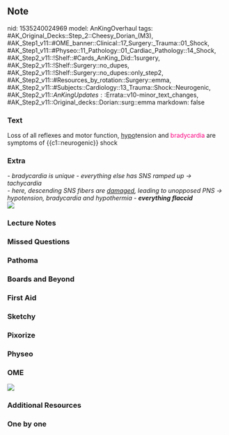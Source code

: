 ## Note
nid: 1535240024969
model: AnKingOverhaul
tags: #AK_Original_Decks::Step_2::Cheesy_Dorian_(M3), #AK_Step1_v11::#OME_banner::Clinical::17_Surgery:_Trauma::01_Shock, #AK_Step1_v11::#Physeo::11_Pathology::01_Cardiac_Pathology::14_Shock, #AK_Step2_v11::!Shelf::#Cards_AnKing_Did::1surgery, #AK_Step2_v11::!Shelf::Surgery::no_dupes, #AK_Step2_v11::!Shelf::Surgery::no_dupes::only_step2, #AK_Step2_v11::#Resources_by_rotation::Surgery::emma, #AK_Step2_v11::#Subjects::Cardiology::13_Trauma::Shock::Neurogenic, #AK_Step2_v11::$AnKingUpdates::$Errata::v10-minor_text_changes, #AK_Step2_v11::Original_decks::Dorian::surg::emma
markdown: false

### Text
Loss of all reflexes and motor function, <u>hypo</u>tension and
<font color="#FC0280">bradycardia</font> are symptoms of
{{c1::neurogenic}} shock

### Extra
<div>
  <i>- bradycardia is unique - everything else has SNS ramped up →
  tachycardia</i>
  <div>
    <i>- here, descending SNS fibers are <u>damaged</u>, leading to
    unopposed PNS → hypotension, bradycardia and hypothermia -
    <b>everything flaccid</b></i>
  </div>
  <div style="font-weight: bold;"></div>
</div>
<div>
  <b><img src="paste-1224216003215361.jpg"></b>
</div>

### Lecture Notes


### Missed Questions


### Pathoma


### Boards and Beyond


### First Aid


### Sketchy


### Pixorize


### Physeo


### OME
<div class="ome-widget">
  <a href=
  "https://onlinemeded.org/spa/surgery-trauma/shock/acquire?ref=anki">
  <img src="_OME_AnkiFlashcards_Lesson_1.png"></a>
</div>

### Additional Resources


### One by one

